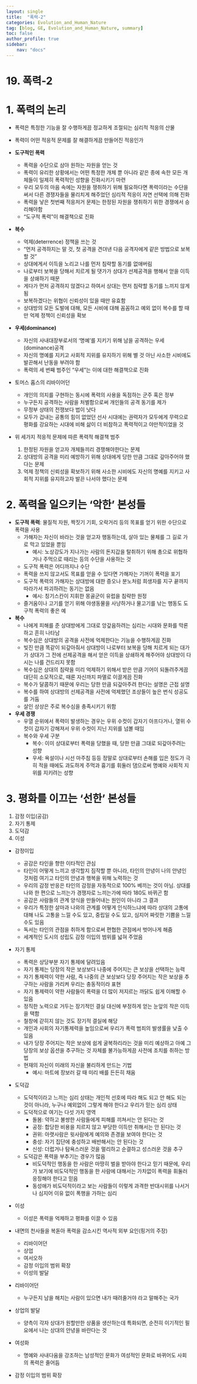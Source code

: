 ```yaml
---
layout: single
title:  "폭력-2"
categories: Evolution_and_Human_Nature
tag: [blog, GE, Evolution_and_Human_Nature, summary]
toc: false
author_profile: true
sidebar:
    nav: "docs"
---
```


# 19. 폭력-2

# 1. 폭력의 논리

- 폭력은 특정한 기능을 잘 수행하게끔 정교하게 조절되는 심리적 적응의 산물
- 폭력이 어떤 적응적 문제를 잘 해결하게끔 만들어진 적응인가
- **도구적인 폭력**
    - 폭력을 수단으로 삼아 원하는 자원을 얻는 것
    - 폭력이 유리한 상황에서는 어떤 특정한 개체 뿐 아니라 같은 종에 속한 모든 개체들이 일제히 폭력적인 성향을 진화시키기 마련
    - 우리 모두의 마음 속에는 자원을 쟁취하기 위해 필요하다면 폭력이라는 수단을 써서 다른 경쟁자들을 물리치게 해주었던 심리적 적응이 자연 선택에 의해 진화
    - 폭력을 낳은 첫번째 적응저거 문제는 한정된 자원을 쟁취하기 위한 경쟁에서 승리해야함
    - “도구적 폭력”이 해결책으로 진화

- **복수**
    - 억제(deterrence) 정책을 쓰는 것
    - “먼저 공격하지는 말 것, 첫 공격을 견뎌낸 다음 공격자에게 같은 방법으로 보복할 것”
    - 상대에게서 이득을 노리고 나를 먼저 침략할 동기를 없애버림
    - 나로부터 보복을 당해서 치르게 될 댓가가 상대가 선제공격을 행해서 얻을 이득을 상쇄하기 때문
    - 게다가 먼저 공격하지 않겠다고 하여서 상대는 먼저 침략할 동기를 느끼지 않게 됨
    - 보복하겠다는 위협이 신뢰성이 있을 때만 유효함
    - 상대방의 모든 도발에 대해, 모든 시비에 대해 꼼꼼하고 예외 없이 복수를 할 때만 억제 정책이 신뢰성을 확보

- **우세(dominance)**
    - 자신의 사내대장부로서의 ‘명예’를 지키기 위해 남을 공격하는 우세(dominance)공격
    - 자신의 명예를 지키고 사회적 지위를 유지하기 위해 별 것 아닌 사소한 시비에도 발끈해서 난동을 부려야 함
    - 폭력의 세 번째 범주인 “우세”는 이에 대한 해결책으로 진화

- 토머스 홉스의 리바이어던
    - 개인의 의지를 구현하는 동시에 폭력의 사용을 독점하는 군주 혹은 정부
    - 누구든지 공격하는 사람을 처벌함으로써 개인들의 공격 동기를 제가
    - 무정부 상태의 전쟁보다 법이 낫다
    - 모두가 겁내는 공통의 힘이 없었던 선사 시대에는 권력자가 모두에게 무력으로 평화를 강요하는 시대에 비해 삶이 더 비참하고 폭력적이고 야만적이었을 것

- 위 세가지 적응적 문제에 따른 폭력적 해결책 범주
    1. 한정된 자원을 얻고자 개체들끼리 경쟁해야한다는 문제
    2. 상대방의 공격을 미리 예방하기 위해 상대에게 당한 만큼 그대로 갚아주어야 했다는 문제
    3. 억제 정책의 신뢰성을 확보하기 위해 사소한 시비에도 자신의 명예를 지키고 사회적 지위를 유지하고자 발끈 나서야 했다는 문제

# 2. 폭력을 일으키는 ‘악한’ 본성들

- **도구적 폭력**: 물질적 자원, 짝짓기 기회, 오락거리 등의 목표를 얻기 위한 수단으로 폭력을 사용
    - 가해자는 자신이 바라는 것을 얻고자 행동하는데, 살아 있는 물체를 그 길로 가로 막고 있었을 뿐임
        - 예시: 노상강도가 지나가는 사람의 돈지갑을 탈취하기 위해 총으로 위협하거나 주먹으로 때리는 등의 수단을 사용하는 것
    - 도구적 폭력은 어디까지나 수단
    - 폭력을 쓰지 않고서도 목표를 얻을 수 있다면 가해자는 기꺼이 폭력을 포기
    - 도구적 폭력의 가해자는 상대방에 대한 증오나 분노처럼 희생자를 지구 끝까지 따라가서 파괴하려는 동기는 없음
        - 예시: 칭기스칸이 지휘한 몽골군이 유럽을 침략한 원정
    - 즐거움이나 고기를 얻기 위해 야생동물을 사냥하거나 물고기를 낚는 행동도 도구적 폭력의 좋은 예
- **복수**
    - 나에게 피해를 준 상대방에게 그대로 앙갚음하려는 심리는 시대와 문화를 막론하고 흔히 나타남
    - 복수심은 상대방의 공격을 사전에 억제한다는 기능을 수행하게끔 진화
    - 빚진 만큼 똑같이 되갚아줘서 상대방이 나로부터 보복을 당해 치르게 되는 대가가 상대가 그 전에 선제공격을 해서 얻은 이득을 상쇄하게 해주어야 상대방이 다시는 나를 건드리지 못함
    - 복수심은 상대의 침략을 미리 억제하기 위해서 받은 만큼 기어이 되돌려주게끔 대단히 소모적으로, 때론 자신까지 파멸로 이끌게끔 진화
    - 복수가 달콤하기 때문에 우리는 당한 만큼 되갚아주려 한다는 설명은 근접 설명
    - 복수를 하여 상대방의 선제공격을 사전에 억제했던 조상들이 높은 번식 성공도를 거둠
    - 살인 상상은 주로 복수심을 충족시키기 위함
- **우세 경쟁**
    - 우열 순위에서 폭력이 발생하는 경우는 우위 수컷이 갑자기 아프다거나, 열위 수컷이 갑자기 강해져서 우위 수컷이 지닌 지위를 넘볼 때임
    - 복수와 우세 구분
        - 복수: 이미 상대로부터 폭력을 당했을 때, 당한 만큼 그대로 되갚아주려는 성향
        - 우세: 욕설이나 시선 마주침 등등 정말로 상대로부터 손해를 입은 정도가 극히 적을 때에도 과도하게 주먹과 흉기를 휘둘러 댐으로써 명예와 사회적 지위를 지키려는 성향

# 3. 평화를 이끄는 ‘선한’ 본성들

1. 감정 이입(공감)
2. 자기 통제
3. 도덕감
4. 이성

- 감정이입
    - 공감은 타인을 향한 이타적인 관심
    - 타인이 어떻게 느끼고 생각할지 짐작할 뿐 아니라, 타인의 안녕이 나의 안녕인 것처럼 여기고 타인의 안녕과 행복을 위해 노력하는 것
    - 우리의 감정 반응은 타인의 감정을 자동적으로 100% 베끼는 것이 아님. 상대를 나와 한 편으로 느끼는가 경쟁자로 느끼는가에 따라 180도 바뀌곤 함
    - 공감은 사람들의 관계 양식을 만들어내는 원인이 아니라 그 결과
    - 우리가 특정한 살마과 나와의 관계를 어떻게 인식하느냐에 따라 상대의 고통에 대해 나도 고통을 느낄 수도 있고, 중립일 수도 있고, 심지어 짜릿한 기쁨을 느낄 수도 있음
    - 독서는 타인의 관점을 취하게 함으로써 편협한 관점에서 벗어나게 해줌
    - 세계적인 도시의 성립도 감정 이입의 범위를 넓혀 주었음

- 자기 통제
    - 폭력은 상당부분 자기 통제에 달려있음
    - 자기 통제는 당장의 작은 보상보다 나중에 주어지는 큰 보상을 선택하는 능력
    - 자기 통제력이 약한 사람, 즉 나중의 큰 보상보다 당장 주어지는 작은 보상을 추구하는 사람을 가리켜 우리는 충동적이라 표현
    - 자기 통제력이 약한 사람들이 폭력을 더 많이 저지르는 까닭도 쉽게 이해할 수 있음
    - 정직한 노력으로 거두는 장기적인 결실 대신에 부정하게 얻는 눈앞의 작은 이득을 택함
    - 철창에 갇히지 않는 것도 장기적 결실에 해당
    - 개인과 사회의 자기통제력을 높임으로써 우리가 폭력 범죄의 발생률을 낮출 수 있음
    - 내가 당장 주어지는 작은 보상에 쉽게 굴복하리라는 것을 미리 예상하고 아예 그 당장의 보상 옵션을 추구하는 것 자체를 불가능하게끔 사전에 조치를 취하는 방법
    - 현재의 자신이 미래의 자신을 불리하게 만드는 기법
        - 예시: 마트에 장보러 갈 때 미리 배를 든든히 채움

- 도덕감
    - 도덕적이라고 느끼는 심리 상태는 개인적 선호에 따라 해도 되고 안 해도 되는 것이 아니라, 누구나 예외없이 그렇게 해야 한다고 우리가 믿는 심리 상태
    - 도덕적으로 여기는 다섯 가지 영역
        - 돌봄: 약하고 불쌍한 사람들에게 피해를 끼쳐서는 안 된다는 것
        - 공정: 합당한 비용을 치르지 않고 부당한 이득만 취해서는 안 된다는 것
        - 권위: 아랫사람은 윗사람에게 예의와 존경을 보여야 한다는 것
        - 충성: 자기 집단에 충성하고 배반해서는 안 된다는 것
        - 신성: 더럽거나 탐욕스러운 것을 멀리하고 순결하고 성스러운 것을 추구
    - 도덕감은 폭력을 부추기는 경우가 많음
        - 비도덕적인 행동을 한 사람은 마땅히 벌을 받아야 한다고 믿기 때문에, 우리가 보기에 비도덕적인 행동을 한 사람에 대해서는 가차없이 폭력을 휘둘러 응징해야 한다고 믿음
        - 동성애가 비도덕적이라고 보는 사람들이 이렇게 과격한 반대시위를 나서거나 심지어 이유 없이 폭행을 가하는 심리

- 이성
    - 이성은 폭력을 억제하고 평화를 이끌 수 있음

- 내면의 천사들을 복돋아 폭력을 감소시킨 역사적 외부 요인(핑거의 주장)
    - 리바이어던
    - 상업
    - 여서오하
    - 감정 이입의 범위 확장
    - 이성의 발달

- 리바이어던
    - 누구든지 남을 해치는 사람이 있으면 내가 때려줄거야 라고 말해주는 국가

- 상업의 발달
    - 양측이 각자 상대가 원할만한 상품을 생산하는데 특화되면, 순전히 이기적인 필요에서 나는 상대의 안녕을 바란다는 것

- 여성화
    - 명예와 사내다움을 강조하는 남성적인 문화가 여성적인 문화로 바뀌어도 사회의 폭력은 줄어듬

- 감정 이입의 범위 확장